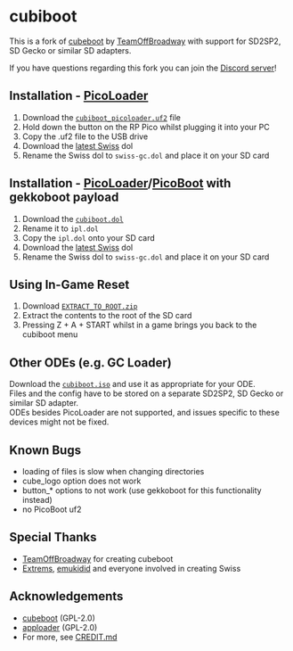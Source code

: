 # cubiboot

This is a fork of [cubeboot](https://github.com/OffBroadway/cubeboot) by [TeamOffBroadway](https://github.com/OffBroadway) with support for SD2SP2, SD Gecko or similar SD adapters.

If you have questions regarding this fork you can join the [Discord server](https://discord.gg/YtA9aU3BKZ)!

## Installation - [PicoLoader](https://github.com/makeo/PicoLoader)
1. Download the [```cubiboot_picoloader.uf2```](https://github.com/makeo/cubiboot/releases/latest/download/cubiboot_picoloader.uf2) file
2. Hold down the button on the RP Pico whilst plugging it into your PC
3. Copy the .uf2 file to the USB drive
4. Download the [latest Swiss](https://github.com/emukidid/swiss-gc/releases/latest) dol
5. Rename the Swiss dol to ```swiss-gc.dol``` and place it on your SD card

## Installation - [PicoLoader](https://github.com/makeo/PicoLoader)/[PicoBoot](https://github.com/webhdx/PicoBoot) with gekkoboot payload
1. Download the [```cubiboot.dol```](https://github.com/makeo/cubiboot/releases/latest/download/cubiboot.dol)
2. Rename it to ```ipl.dol```
3. Copy the ```ipl.dol``` onto your SD card
4. Download the [latest Swiss](https://github.com/emukidid/swiss-gc/releases/latest) dol
5. Rename the Swiss dol to ```swiss-gc.dol``` and place it on your SD card

## Using In-Game Reset
1. Download [```EXTRACT_TO_ROOT.zip```](https://github.com/makeo/cubiboot/releases/latest/download/EXTRACT_TO_ROOT.zip)
2. Extract the contents to the root of the SD card
3. Pressing Z + A + START whilst in a game brings you back to the cubiboot menu

## Other ODEs (e.g. GC Loader)
Download the [```cubiboot.iso```](https://github.com/makeo/cubiboot/releases/latest/download/cubiboot.iso) and use it as appropriate for your ODE.\
Files and the config have to be stored on a separate SD2SP2, SD Gecko or similar SD adapter.\
ODEs besides PicoLoader are not supported, and issues specific to these devices might not be fixed.

## Known Bugs
- loading of files is slow when changing directories
- cube_logo option does not work
- button_* options to not work (use gekkoboot for this functionality instead)
- no PicoBoot uf2

## Special Thanks
- [TeamOffBroadway](https://github.com/OffBroadway) for creating cubeboot
- [Extrems](https://github.com/Extrems), [emukidid](https://github.com/emukidid) and everyone involved in creating Swiss

## Acknowledgements
- [cubeboot](https://github.com/OffBroadway/cubeboot) (GPL-2.0)
- [apploader](https://github.com/makeo/cubeboot-tools) (GPL-2.0)
- For more, see [CREDIT.md](https://github.com/makeo/cubiboot/blob/main/CREDIT.md)
